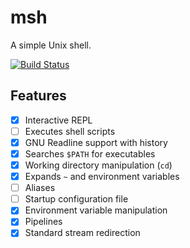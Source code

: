 # msh

A simple Unix shell.

[![Build Status](https://travis-ci.org/mayhewj/msh.svg?branch=master)](https://travis-ci.org/mayhewj/msh)

## Features

- [x] Interactive REPL
- [ ] Executes shell scripts
- [x] GNU Readline support with history
- [x] Searches `$PATH` for executables
- [x] Working directory manipulation (`cd`)
- [x] Expands `~` and environment variables
- [ ] Aliases
- [ ] Startup configuration file
- [x] Environment variable manipulation
- [x] Pipelines
- [x] Standard stream redirection
